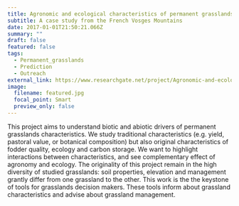 ```yaml
---
title: Agronomic and ecological characteristics of permanent grasslands
subtitle: A case study from the French Vosges Mountains
date: 2017-01-01T21:50:21.066Z
summary: ""
draft: false
featured: false
tags:
  - Permanent_grasslands
  - Prediction
  - Outreach
external_link: https://www.researchgate.net/project/Agronomic-and-ecological-characteristics-of-permanent-grasslands-A-case-study-from-the-French-Vosges-Mountains
image:
  filename: featured.jpg
  focal_point: Smart
  preview_only: false 
---
```

This project aims to understand biotic and abiotic drivers of permanent grasslands characteristics. 
We study traditional characteristics (e.g. yield, pastoral value, or botanical composition) but also original characteristics of fodder quality, ecology and carbon storage. We want to highlight interactions between characteristics, and see complementary effect of agronomy and ecology. The originality of this project remain in the high diversity of studied grasslands: soil properties, elevation and management grantly differ from one grassland to the other.
This work is the the keystone of tools for grasslands decision makers. These tools inform about grassland characteristics and advise about grassland management.
